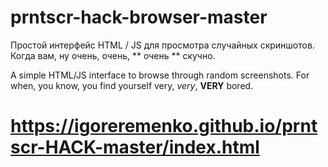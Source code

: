 # prntscr-hack-browser-master
Простой интерфейс HTML / JS для просмотра случайных скриншотов. Когда вам, ну очень, очень, ** очень ** скучно.

A simple HTML/JS interface to browse through random screenshots. For when, you know, you find yourself very, _very_, **VERY** bored.
# https://igoreremenko.github.io/prntscr-HACK-master/index.html
